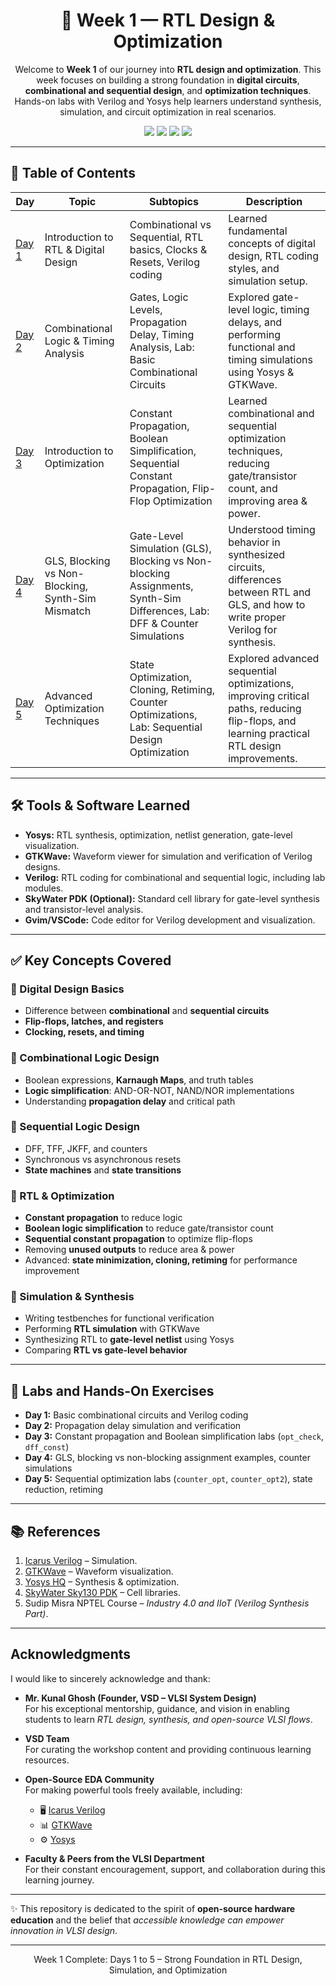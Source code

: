 <div align="center">
  <h1>🌟 Week 1 — RTL Design & Optimization</h1>
  <p>
    Welcome to <b>Week 1</b> of our journey into <b>RTL design and optimization</b>.  
    This week focuses on building a strong foundation in <b>digital circuits</b>, 
    <b>combinational and sequential design</b>, and <b>optimization techniques</b>.  
    Hands-on labs with Verilog and Yosys help learners understand synthesis, simulation, 
    and circuit optimization in real scenarios.
  </p>

  <img src="https://img.shields.io/badge/Week1-Overview-blueviolet?style=for-the-badge" />
  <img src="https://img.shields.io/badge/Tools-Yosys-orange?style=for-the-badge" />
  <img src="https://img.shields.io/badge/Language-Verilog-red?style=for-the-badge" />
  <img src="https://img.shields.io/badge/Simulation-GTKWave-green?style=for-the-badge" />
</div>

---

## 📑 Table of Contents

| Day | Topic | Subtopics | Description |
|-----|-------|-----------|-------------|
| [Day 1](Day-1.md) | Introduction to RTL & Digital Design | Combinational vs Sequential, RTL basics, Clocks & Resets, Verilog coding | Learned fundamental concepts of digital design, RTL coding styles, and simulation setup. |
| [Day 2](Day-2.md) | Combinational Logic & Timing Analysis | Gates, Logic Levels, Propagation Delay, Timing Analysis, Lab: Basic Combinational Circuits | Explored gate-level logic, timing delays, and performing functional and timing simulations using Yosys & GTKWave. |
| [Day 3](Day-3.md) | Introduction to Optimization | Constant Propagation, Boolean Simplification, Sequential Constant Propagation, Flip-Flop Optimization | Learned combinational and sequential optimization techniques, reducing gate/transistor count, and improving area & power. |
| [Day 4](Day-4.md) | GLS, Blocking vs Non-Blocking, Synth-Sim Mismatch | Gate-Level Simulation (GLS), Blocking vs Non-blocking Assignments, Synth-Sim Differences, Lab: DFF & Counter Simulations | Understood timing behavior in synthesized circuits, differences between RTL and GLS, and how to write proper Verilog for synthesis. |
| [Day 5](Day-5.md) | Advanced Optimization Techniques | State Optimization, Cloning, Retiming, Counter Optimizations, Lab: Sequential Design Optimization | Explored advanced sequential optimizations, improving critical paths, reducing flip-flops, and learning practical RTL design improvements. |

---

## 🛠️ Tools & Software Learned

- **Yosys:** RTL synthesis, optimization, netlist generation, gate-level visualization.  
- **GTKWave:** Waveform viewer for simulation and verification of Verilog designs.  
- **Verilog:** RTL coding for combinational and sequential logic, including lab modules.  
- **SkyWater PDK (Optional):** Standard cell library for gate-level synthesis and transistor-level analysis.  
- **Gvim/VSCode:** Code editor for Verilog development and visualization.  

---

## ✅ Key Concepts Covered

### 🔹 Digital Design Basics
- Difference between **combinational** and **sequential circuits**  
- **Flip-flops, latches, and registers**  
- **Clocking, resets, and timing**  

### 🔹 Combinational Logic Design
- Boolean expressions, **Karnaugh Maps**, and truth tables  
- **Logic simplification**: AND-OR-NOT, NAND/NOR implementations  
- Understanding **propagation delay** and critical path  

### 🔹 Sequential Logic Design
- DFF, TFF, JKFF, and counters  
- Synchronous vs asynchronous resets  
- **State machines** and **state transitions**  

### 🔹 RTL & Optimization
- **Constant propagation** to reduce logic  
- **Boolean logic simplification** to reduce gate/transistor count  
- **Sequential constant propagation** to optimize flip-flops  
- Removing **unused outputs** to reduce area & power  
- Advanced: **state minimization, cloning, retiming** for performance improvement  

### 🔹 Simulation & Synthesis
- Writing testbenches for functional verification  
- Performing **RTL simulation** with GTKWave  
- Synthesizing RTL to **gate-level netlist** using Yosys  
- Comparing **RTL vs gate-level behavior**  

---

## 🧩 Labs and Hands-On Exercises

- **Day 1:** Basic combinational circuits and Verilog coding  
- **Day 2:** Propagation delay simulation and verification  
- **Day 3:** Constant propagation and Boolean simplification labs (`opt_check`, `dff_const`)  
- **Day 4:** GLS, blocking vs non-blocking assignment examples, counter simulations  
- **Day 5:** Sequential optimization labs (`counter_opt`, `counter_opt2`), state reduction, retiming  

---

## 📚 References  

1. [Icarus Verilog](http://iverilog.icarus.com/) – Simulation.  
2. [GTKWave](http://gtkwave.sourceforge.net/) – Waveform visualization.  
3. [Yosys HQ](https://yosyshq.net/yosys/) – Synthesis & optimization.  
4. [SkyWater Sky130 PDK](https://skywater-pdk.readthedocs.io/) – Cell libraries.  
5. Sudip Misra NPTEL Course – *Industry 4.0 and IIoT (Verilog Synthesis Part)*.

---

## Acknowledgments  

I would like to sincerely acknowledge and thank:  

- **Mr. Kunal Ghosh (Founder, VSD – VLSI System Design)**  
  For his exceptional mentorship, guidance, and vision in enabling students to learn *RTL design, synthesis, and open-source VLSI flows*.  

- **VSD Team**  
  For curating the workshop content and providing continuous learning resources.  

- **Open-Source EDA Community**  
  For making powerful tools freely available, including:  
  - 🖥️ [Icarus Verilog](http://iverilog.icarus.com/)  
  - 📊 [GTKWave](http://gtkwave.sourceforge.net/)  
  - ⚙️ [Yosys](https://yosyshq.net/yosys/)  

- **Faculty & Peers from the VLSI Department**  
  For their constant encouragement, support, and collaboration during this learning journey.  

---

✨ This repository is dedicated to the spirit of **open-source hardware education** and the belief that *accessible knowledge can empower innovation in VLSI design*.  

---

<div align="center">
  <p>Week 1 Complete: Days 1 to 5 – Strong Foundation in RTL Design, Simulation, and Optimization</p>
</div>
